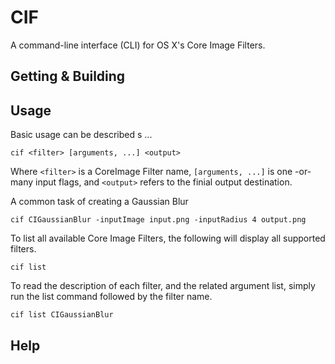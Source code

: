 # CIF

A command-line interface (CLI) for OS X's Core Image Filters.

## Getting & Building

## Usage

Basic usage can be described s ...

    cif <filter> [arguments, ...] <output>

Where `<filter>` is a CoreImage Filter name, `[arguments, ...]` is one -or-
many input flags, and `<output>` refers to the finial output destination.

A common task of creating a Gaussian Blur

    cif CIGaussianBlur -inputImage input.png -inputRadius 4 output.png

To list all available Core Image Filters, the following will display all
supported filters.

    cif list

To read the description of each filter, and the related argument list, simply
run the list command followed by the filter name.

    cif list CIGaussianBlur


## Help
